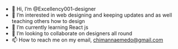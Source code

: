 - 👋 Hi, I’m @Excellency001-designer
- 👀 I’m interested in web designing and keeping updates and as well teaching others how to design
- 🌱 I’m currently learning React js
- 💞️ I’m looking to collaborate on designers all round
- 📫 How to reach me on my email, chimannaemedo@gmail.com

<!---
Excellency001-designer/Excellency001-designer is a ✨ special ✨ repository because its `README.md` (this file) appears on your GitHub profile.
You can click the Preview link to take a look at your changes.
--->

